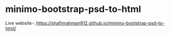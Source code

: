 # minimo-bootstrap-psd-to-html
Live website-: https://shafinrahman912.github.io/minimo-bootstrap-psd-to-html/

